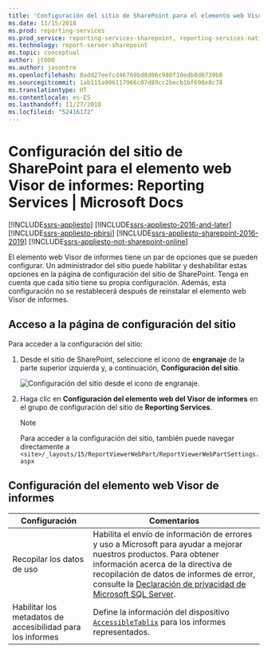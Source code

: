 ```yaml
---
title: 'Configuración del sitio de SharePoint para el elemento web Visor de informes: SSRS | Microsoft Docs'
ms.date: 11/15/2018
ms.prod: reporting-services
ms.prod_service: reporting-services-sharepoint, reporting-services-native
ms.technology: report-server-sharepoint
ms.topic: conceptual
author: jt000
ms.author: jasontre
ms.openlocfilehash: 8add27eefcd46769bd8d06c980f10edb8d0739b8
ms.sourcegitcommit: 1ab115a906117966c07d89cc2becb1bf690e8c78
ms.translationtype: HT
ms.contentlocale: es-ES
ms.lasthandoff: 11/27/2018
ms.locfileid: "52416172"
---
```

# <a name="sharepoint-site-settings-for-the-report-viewer-web-part---reporting-services"></a>Configuración del sitio de SharePoint para el elemento web Visor de informes: Reporting Services | Microsoft Docs

[!INCLUDE[ssrs-appliesto](../../includes/ssrs-appliesto.md)] [!INCLUDE[ssrs-appliesto-2016-and-later](../../includes/ssrs-appliesto-2016-and-later.md)] [!INCLUDE[ssrs-appliesto-pbirsi](../../includes/ssrs-appliesto-pbirs.md)] [!INCLUDE[ssrs-appliesto-sharepoint-2016-2019](../../includes/ssrs-appliesto-sharepoint-2016-2019.md)] [!INCLUDE[ssrs-appliesto-not-sharepoint-online](../../includes/ssrs-appliesto-not-sharepoint-online.md)]

El elemento web Visor de informes tiene un par de opciones que se pueden configurar. Un administrador del sitio puede habilitar y deshabilitar estas opciones en la página de configuración del sitio de SharePoint. Tenga en cuenta que cada sitio tiene su propia configuración. Además, esta configuración no se restablecerá después de reinstalar el elemento web Visor de informes.

## <a name="accessing-the-site-settings-page"></a>Acceso a la página de configuración del sitio

Para acceder a la configuración del sitio:

1. Desde el sitio de SharePoint, seleccione el icono de **engranaje** de la parte superior izquierda y, a continuación, **Configuración del sitio**.

    ![Configuración del sitio desde el icono de engranaje.](media/sharepoint-site-settings.png)

2. Haga clic en **Configuración del elemento web del Visor de informes** en el grupo de configuración del sitio de **Reporting Services**.

    > [!NOTE]
    > Para acceder a la configuración del sitio, también puede navegar directamente a `<site>/_layouts/15/ReportViewerWebPart/ReportViewerWebPartSettings.aspx`

## <a name="report-viewer-web-part-settings"></a>Configuración del elemento web Visor de informes

|Configuración|Comentarios|  
|-------------|--------------|  
|Recopilar los datos de uso|Habilita el envío de información de errores y uso a Microsoft para ayudar a mejorar nuestros productos. Para obtener información acerca de la directiva de recopilación de datos de informes de error, consulte la [Declaración de privacidad de Microsoft SQL Server](https://go.microsoft.com/fwlink/?LinkID=868444).|  
|Habilitar los metadatos de accesibilidad para los informes|Define la información del dispositivo [ `AccessibleTablix`](../html-device-information-settings.md) para los informes representados.| 
